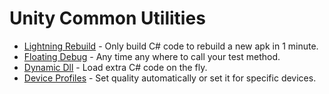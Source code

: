 # Unity Common Utilities

* [Lightning Rebuild](https://github.com/bluesky139/UnityCommonUtilities/blob/master/docs/LightningRebuild.md) - Only build C# code to rebuild a new apk in 1 minute.
* [Floating Debug](https://github.com/bluesky139/UnityCommonUtilities/blob/master/docs/FloatingDebug.md) - Any time any where to call your test method.
* [Dynamic Dll](https://github.com/bluesky139/UnityCommonUtilities/blob/master/docs/DynamicDll.md) - Load extra C# code on the fly.
* [Device Profiles](https://github.com/bluesky139/UnityCommonUtilities/blob/master/docs/DeviceProfiles.md) - Set quality automatically or set it for specific devices.